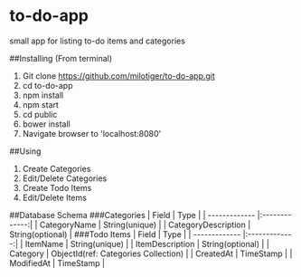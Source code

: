 # to-do-app
small app for listing to-do items and categories

##Installing
(From terminal)
1. Git clone https://github.com/milotiger/to-do-app.git
2. cd to-do-app
3. npm install
4. npm start
5. cd public
6. bower install
7. Navigate browser to 'localhost:8080'

##Using
1. Create Categories
2. Edit/Delete Categories
3. Create Todo Items
4. Edit/Delete Items

##Database Schema
###Categories
| Field        | Type          |
| ------------- |:-------------:|
| CategoryName      | String(unique) |
| CategoryDescription      | String(optional)      |
###Todo Items
| Field        | Type          |
| ------------- |:-------------:|
| ItemName      | String(unique) |
| ItemDescription      | String(optional)      |
| Category      | ObjectId(ref: Categories Collection)      |
| CreatedAt      | TimeStamp      |
| ModifiedAt      | TimeStamp      |